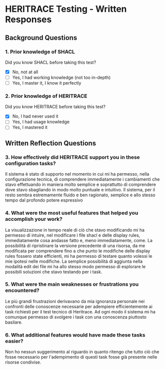 # HERITRACE Testing - Written Responses

## Background Questions

### 1. Prior knowledge of SHACL
Did you know SHACL before taking this test?
- [X] No, not at all
- [ ] Yes, I had working knowledge (not too in-depth)  
- [ ] Yes, I master it, I know it perfectly

### 2. Prior knowledge of HERITRACE
Did you know HERITRACE before taking this test?
- [X] No, I had never used it
- [ ] Yes, I had usage knowledge
- [ ] Yes, I mastered it

## Written Reflection Questions

### 3. How effectively did HERITRACE support you in these configuration tasks?

Il sistema è stato di supporto nel momento in cui mi ha permesso, nella configurazione tecnica, di comprendere immediatamente i cambiamenti che stavo effettuando in maniera molto semplice e soprattutto di comprendere dove stavo sbagliando in modo molto puntuale e intuitivo. Il sistema, per il resto sembra estremamente fluido e ben ragionato, semplice e allo stesso tempo dal profondo potere espressivo


### 4. What were the most useful features that helped you accomplish your work?

La visualizzazione in tempo reale di ciò che stavo modificando mi ha permesso di intuire, nel modificare i file shacl e delle display rules, immediatamente cosa andasse fatto e, meno immediatamente, come. La possibilità di ripristinare la versione precedente di una risorsa, da me modificata per comprendere fino a che punto le modifiche delle display rules fossero state efficienti, mi ha permesso di testare quanto volessi le mie ipotesi nelle modifiche. La semplice possibilità di aggiunta nella modalità edit dei file mi ha allo stesso modo permesso di esplorare le possibili soluzioni che stavo testando per i task.


### 5. What were the main weaknesses or frustrations you encountered?

Le più grandi frustrazioni derivavano da mia ignoranza personale nei confronti delle conoscenze necessarie per adempiere efficientemente ai task richiesti per il test tecnico di Heritrace. Ad ogni modo il sistema mi ha comunque permesso di svolgere i task con una conoscenza piuttosto basilare.


### 6. What additional features would have made these tasks easier?

Non ho nessun suggerimento al riguardo in quanto ritengo che tutto ciò che fosse necessario per l'adempimento di questi task fosse già presente nelle risorse condivise.